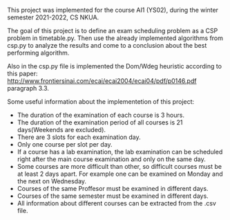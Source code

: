 This project was implemented for the course AI1 (YS02), during the winter semester 2021-2022, CS NKUA. 

The goal of this project is to define an exam scheduling problem as a CSP problem in timetable.py. Then use the already implemented algorithms from csp.py to analyze the results and come to a conclusion about the best performing algorithm. 

Also in the csp.py file is implemented the Dom/Wdeg heuristic according to this paper: http://www.frontiersinai.com/ecai/ecai2004/ecai04/pdf/p0146.pdf paragraph 3.3. 

Some useful information about the implementetion of this project:

- The duration of the examination of each course is 3 hours.
- The duration of the examination period of all courses is 21 days(Weekends are excluded).
- There are 3 slots for each examination day.
- Only one course per slot per day.
- If a course has a lab examination, the lab examination can be scheduled right after the main course examination and only on the   same day.
- Some courses are more difficult than other, so difficult courses must be at least 2 days apart. For example one can be examined   on Monday and the next on Wednesday.
- Courses of the same Proffesor must be examined in different days.
- Courses of the same semester must be examined in different days.
- All information about different courses can be extracted from the .csv file.
